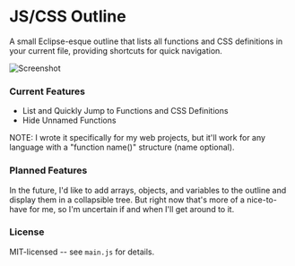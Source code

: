 JS/CSS Outline
==============
A small Eclipse-esque outline that lists all functions and CSS definitions in your current file, providing shortcuts for quick navigation.

![Screenshot](http://hannes-flor.de/uploads/media/outline.png)

### Current Features
* List and Quickly Jump to Functions and CSS Definitions
* Hide Unnamed Functions

NOTE: I wrote it specifically for my web projects, but it'll work for any language with a "function name()" structure (name optional).

### Planned Features
In the future, I'd like to add arrays, objects, and variables to the outline and display them in a collapsible tree. But right now that's more of a nice-to-have for me, so I'm uncertain if and when I'll get around to it.

### License
MIT-licensed -- see `main.js` for details.